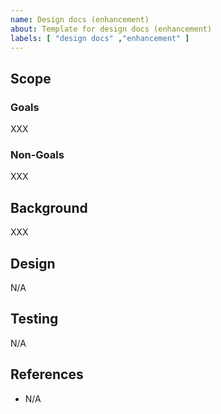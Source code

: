 ```yaml
---
name: Design docs (enhancement)
about: Template for design docs (enhancement)
labels: [ "design docs" ,"enhancement" ]
---
```


## Scope
<!--
    このIssueで実施すること（Goals）と実施しないこと(Non-Goals)を、数行程度で記載してください
    *必須項目
-->

### Goals

XXX

### Non-Goals

XXX

## Background
<!--
    このIssueが作成された背景や、このIssueで実施する実装が必要な理由を、数行程度で記載してください
    *必須項目
-->

XXX

## Design 
<!--
    このIssueで実施する実装の設計を記載してください
    記載が不要である場合は、N/Aと記載してください
-->

N/A

## Testing
<!--
    このIssueで実施する実装はどのようなテストをするのかを記載してください
    記載が不要である場合は、N/Aと記載してください
-->

N/A

## References
<!--
    このIssueを理解する上で読んでおくべき資料や関連するIssueを記載してください
-->

- N/A
